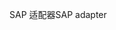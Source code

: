 <span data-ttu-id="88c75-101">SAP 适配器</span><span class="sxs-lookup"><span data-stu-id="88c75-101">SAP adapter</span></span>